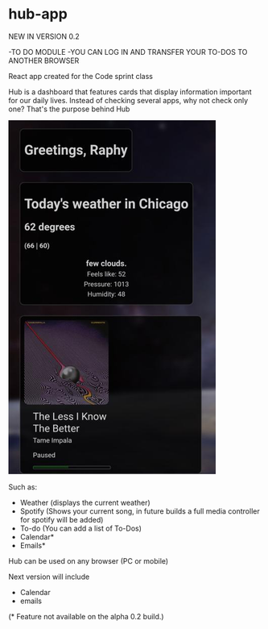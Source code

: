 
# hub-app

NEW IN VERSION 0.2

-TO DO MODULE
-YOU CAN LOG IN AND TRANSFER YOUR TO-DOS TO ANOTHER BROWSER

React app created for the Code sprint class

Hub is a dashboard that features cards that display information important for our daily lives. Instead of checking several apps, why not check only one? That's the purpose behind Hub

![hub](./src/images/hub.jpg)

Such as:

- Weather (displays the current weather)
- Spotify (Shows your current song, in future builds a full media controller for spotify will be added)
- To-do (You can add a list of To-Dos)
- Calendar*
- Emails*

Hub can be used on any browser (PC or mobile)


Next version will include

- Calendar
- emails



(* Feature not available on the alpha 0.2 build.)
